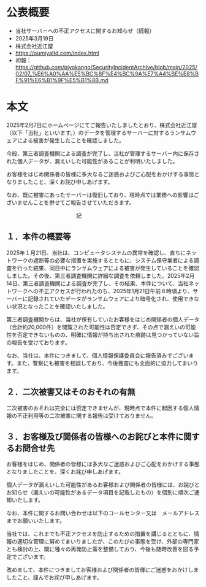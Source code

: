 # 公表概要
- 当社サーバーへの不正アクセスに関するお知らせ（続報） 
- 2025年3月19日
- 株式会社近江屋
- https://oumiyaltd.com/index.html
- 初報：https://github.com/piyokango/SecurityIncidentArchive/blob/main/2025/02/07_%E6%A0%AA%E5%BC%8F%E4%BC%9A%E7%A4%BE%E8%BF%91%E6%B1%9F%E5%B1%8B.md

# 本文
2025年2月7日にホームページにてご報告いたしましたとおり、株式会社近江屋（以下「当社」といいます。）のデータを管理するサーバーに対するランサムウェアによる被害が発生したことを確認しました。

今般、第三者調査機関による調査が完了し、当社が管理するサーバー内に保存された個人データが、漏えいした可能性があることが判明いたしました。

お客様をはじめ関係者の皆様に多大なるご迷惑およびご心配をおかけする事態となりましたこと、深くお詫び申しあげます。

なお、既に被害にあったサーバーは復旧しており、現時点では業務への影響はございませんことを併せてご報告させていただきます。

　　　　　　　　　　　　　記
## １．本件の概要等
2025年１月21日、当社は、コンピュータシステムの異常を確認し、直ちにネットワークの遮断等の必要な措置を実施するとともに、システム保守業者による調査を行った結果、同日中にランサムウェアによる被害が発生していることを確認しました。その後、第三者調査機関に詳細な調査を依頼しました。2025年2月14日、第三者調査機関による調査が完了し、その結果、本件について、当社ネットワークへの不正アクセスが行われたのち、2025年1月21日午前８時頃より、サーバーに記録されていたデータがランサムウェアにより暗号化され、使用できない状況となったことを確認いたしました。

第三者調査機関からは、当社が保有していたお客様をはじめ関係者の個人データ（合計約20,000件）を閲覧された可能性は否定できず、その点で漏えいの可能性を否定できないものの、明確に情報が持ち出された痕跡は見つかっていない旨の報告を受けております。

なお、当社は、本件につきまして、個人情報保護委員会に報告済みでございます。また、警察にも被害を相談しており、今後捜査にも全面的に協力してまいります。

## ２．二次被害又はそのおそれの有無
二次被害のおそれは完全には否定できませんが、現時点で本件に起因する個人情報の不正利用等の二次被害に関する報告は受けておりません。

## ３．お客様及び関係者の皆様へのお詫びと本件に関するお問合せ先
お客様をはじめ、関係者の皆様には多大なご迷惑およびご心配をおかけする事態となりましたことを、深くお詫び申しあげます。

個人データが漏えいした可能性があるお客様および関係者の皆様には、お詫びとお知らせ（漏えいの可能性があるデータ項目を記載したもの）を個別に順次ご通知いたします。

なお、本件に関するお問い合わせは以下のコールセンター又は　メールアドレスまでお願いいたします。

当社では、これまでも不正アクセスを防止するための措置を講じるとともに、情報の適切な管理に努めてまいりましたが、このたびの事態を受け、外部の専門家とも検討の上、既に種々の再発防止策を整備しており、今後も随時改善を図る予定でございます。

改めまして、本件につきましてお客様および関係者の皆様にご迷惑をおかけしましたこと、謹んでお詫び申しあげます。
